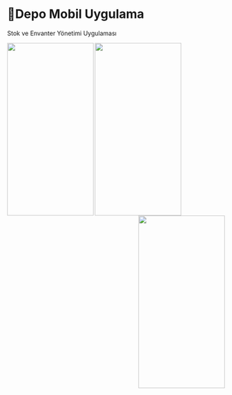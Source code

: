 # 📌Depo Mobil Uygulama

Stok ve Envanter Yönetimi Uygulaması

<img src="/app/src/main/res/Screenshots/depolarim.png" align="left" height="400" width="200">
<img src="/app/src/main/res/Screenshots/depolarim.png" align="center" height="400" width="200">
<img src="/app/src/main/res/Screenshots/depolarim.png" align="right" height="400" width="200">

